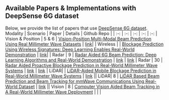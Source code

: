 ## Available Papers & Implementations with DeepSense 6G dataset
Below, we provide the list of papers that use [DeepSense 6G dataset](www.deepsense6g.net).
Modality | Scenario | Paper | Details | Github Repo |
| :-: | :-: | :-: | :-: | :-: |
Vision & Position | 5 & 6 | [Vision-Position Multi-Modal Beam Prediction Using Real Millimeter Wave Datasets](https://ieeexplore.ieee.org/document/9771835) | [link](https://deepsense6g.net/position-aided-beam-prediction/)| | 
Wireless |  |  [Blockage Prediction Using Wireless Signatures: Deep Learning Enables Real-World Demonstration](https://ieeexplore.ieee.org/document/9743549) | [link](https://deepsense6g.net/wireless-signature-based-blockage-prediction/)| | 
Radar | 9 | [Radar Aided 6G Beam Prediction: Deep Learning Algorithms and Real-World Demonstration](https://ieeexplore.ieee.org/document/9771564) | [link](https://deepsense6g.net/radar-aided-beam-prediction/) | [link](https://github.com/umut-demirhan/Radar-aided-beam-prediction) | 
Radar | 30 | [Radar Aided Proactive Blockage Prediction in Real-World Millimeter Wave Systems](https://arxiv.org/pdf/2111.14805.pdf) | [link](https://deepsense6g.net/radar-aided-blockage-prediction/) | [link](https://github.com/umut-demirhan/Radar-aided-blockage-prediction) | 
LiDAR|   | [LiDAR-Aided Mobile Blockage Prediction in Real-World Millimeter Wave Systems](https://ieeexplore.ieee.org/document/9771651) | [link](https://deepsense6g.net/lidar-aided-blockage-prediction/) || 
LiDAR| 8 | [LiDAR Based Beam Prediction and Beam Tracking for mmWave Communications Using Real-World Dataset](https://arxiv.org/pdf/2203.05548.pdf) | [link](https://deepsense6g.net/lidar-aided-beam-prediction/) || 
Vision | 8 | [Computer Vision Aided Beam Tracking in A Real-World Millimeter Wave Deployment](https://arxiv.org/pdf/2111.14803.pdf) |  | |
